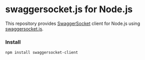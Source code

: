 swaggersocket.js for Node.js
==================
This repository provides [SwaggerSocket](https://github.com/swagger-api/swagger-socket) client for Node.js using [swaggersocket.js](https://github.com/swagger-api/swagger-socket/blob/master/modules/swaggersocket.js/src/main/webapp/javascript/).

### Install

```bash
npm install swaggersocket-client
```
